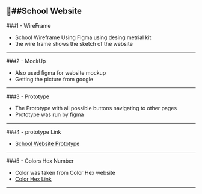 #ٍ#School Website
---
###1 - WireFrame
- School Wireframe Using Figma using desing metrial kit 
- the wire frame shows the sketch of the website
---
###2 - MockUp
- Also used figma for website mockup
- Getting the picture from google
---
###3 - Prototype
- The Prototype with all possible buttons navigating to other pages
- Prototype was run by figma
---
###4 - prototype Link 
- [School Website Prototype](https://www.figma.com/design/ZZ9KBHsTe14EPXFOBv2t3a/First-Task?node-id=77-432&t=GA0Pi5lzPvmOzb6x-1)
---
###5 - Colors Hex Number
- Color was taken from Color Hex website
- [Color Hex Link](https://www.color-hex.com/color-palette/1294)
---



​
